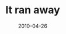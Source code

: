 ---
layout: base.njk
title : 'It ran away' 
view_title : 'It ran away' 
year : '2010' 
date : '2010-04-26' 
img_file : '/drawing/itranaway.png' 
html_file : 'itranaway' 
next_html : 'doesthismeanimfired.html' 
year_order : '63' 
permalink : "title/{{html_file}}.html"
---